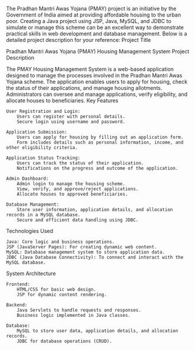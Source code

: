 The Pradhan Mantri Awas Yojana (PMAY) project is an initiative by the Government of India aimed at providing affordable housing to the urban poor. Creating a Java project using JSP, Java, MySQL, and JDBC to simulate or manage this scheme can be an excellent way to demonstrate practical skills in web development and database management. Below is a detailed project description for your reference:
Project Title

Pradhan Mantri Awas Yojana (PMAY) Housing Management System
Project Description

The PMAY Housing Management System is a web-based application designed to manage the processes involved in the Pradhan Mantri Awas Yojana scheme. The application enables users to apply for housing, check the status of their applications, and manage housing allotments. Administrators can oversee and manage applications, verify eligibility, and allocate houses to beneficiaries.
Key Features

    User Registration and Login:
        Users can register with personal details.
        Secure login using username and password.

    Application Submission:
        Users can apply for housing by filling out an application form.
        Form includes details such as personal information, income, and other eligibility criteria.

    Application Status Tracking:
        Users can track the status of their application.
        Notifications on the progress and outcome of the application.

    Admin Dashboard:
        Admin login to manage the housing scheme.
        View, verify, and approve/reject applications.
        Allocate houses to approved beneficiaries.

    Database Management:
        Store user information, application details, and allocation records in a MySQL database.
        Secure and efficient data handling using JDBC.

Technologies Used

    Java: Core logic and business operations.
    JSP (JavaServer Pages): For creating dynamic web content.
    MySQL: Database management system to store application data.
    JDBC (Java Database Connectivity): To connect and interact with the MySQL database.

System Architecture

    Frontend:
        HTML/CSS for basic web design.
        JSP for dynamic content rendering.

    Backend:
        Java Servlets to handle requests and responses.
        Business logic implemented in Java classes.

    Database:
        MySQL to store user data, application details, and allocation records.
        JDBC for database operations (CRUD).
